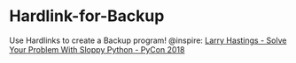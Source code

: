 # Hardlink-for-Backup
Use Hardlinks to create a Backup program! @inspire: [Larry Hastings - Solve Your Problem With Sloppy Python - PyCon 2018](https://youtu.be/Jd8ulMb6_ls)
